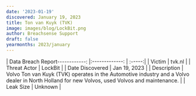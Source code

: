 ```yaml
---
date: '2023-01-19'
discovered: January 19, 2023
title: Ton van Kuyk (TVK)
image: images/blog/LockBit.png
author: Breachsense Support
draft: false
yearmonths: 2023/january
---
```


| Data Breach Report------------:     |:-------------:    | :-----:|
| Victim      | tvk.nl      | 
| Threat Actor      | LockBit      | 
| Date Discovered      | Jan 19, 2023      | 
| Description      | Volvo Ton van Kuyk (TVK) operates in the Automotive industry and a Volvo dealer in North Holland for new Volvos, used Volvos and maintenance.      | 
| Leak Size      | Unknown      | 

